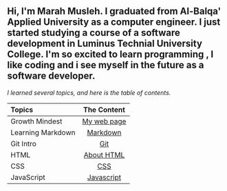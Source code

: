 ## Hi, I'm Marah Musleh. I graduated from Al-Balqa' Applied University as a computer engineer. I just started studying a course of a software development in Luminus Technial University College. I'm so excited to learn programming , I like coding and i see myself in the future as a software developer.

*I learned several topics, and here is the table of contents.*


| Topics        |  The Content      | 
| :------------- | :----------: | 
|  Growth Mindest|  [My web page](https://marahmusleh.github.io/reading-note/growth)
|  Learning Markdown| [Markdown](https://marahmusleh.github.io/reading-note/read:01)   |    
|  Git Intro | [Git](https://marahmusleh.github.io/reading-note/read:02)
| HTML | [About HTML](https://marahmusleh.github.io/reading-note/read:03) | 
| CSS   | [CSS](https://marahmusleh.github.io/reading-note/read:03b)   |
| JavaScript | [Javascript](https://marahmusleh.github.io/reading-note/read4a) |
 


 